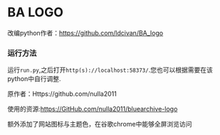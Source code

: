 # BA LOGO 



改编python作者：https://github.com/ldcivan/BA_logo
### 运行方法
运行`run.py`,之后打开`http(s)://localhost:58373/`.您也可以根据需要在该python中自行调整.

原作者：Https://github.com/nulla2011

使用的资源:https://GitHub.com/nulla2011/bluearchive-logo



额外添加了网站图标与主题色，在谷歌chrome中能够全屏浏览访问